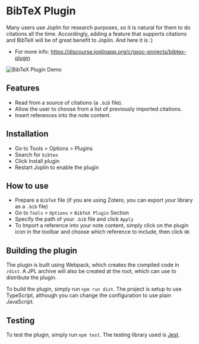 
# BibTeX Plugin

Many users use Joplin for research purposes, so it is natural for them to do citations all the time. Accordingly, adding a feature that supports citations and BibTeX will be of great benefit to Joplin. And here it is :)
- For more info: https://discourse.joplinapp.org/c/gsoc-projects/bibtex-plugin

![BibTeX Plugin Demo](https://i.ibb.co/JyxhLzg/DEMO-FULL-PLUGIN.gif)

## Features
- Read from a source of citations (a `.bib` file).
- Allow the user to choose from a list of previously imported citations.
- Insert references into the note content.

## Installation
- Go to Tools > Options > Plugins
- Search for `bibtex`
- Click Install plugin
- Restart Joplin to enable the plugin

## How to use
- Prepare a `BibTeX` file (if you are using Zotero, you can export your library as a `.bib` file)
- Go to `Tools` > `Options` > `BibTeX Plugin` Section
- Specify the path of your `.bib` file and click `Apply`
- To Import a reference into your note content, simply click on the plugin icon in the toolbar and choose which reference to include, then click `OK`

## Building the plugin
The plugin is built using Webpack, which creates the compiled code in `/dist`. A JPL archive will also be created at the root, which can use to distribute the plugin.

To build the plugin, simply run `npm run dist`.
The project is setup to use TypeScript, although you can change the configuration to use plain JavaScript.

## Testing
To test the plugin, simply run `npm test`. The testing library used is [Jest](https://jestjs.io/).
